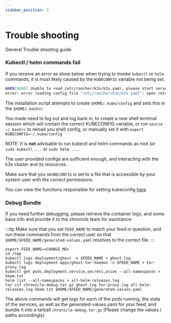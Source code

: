 ```yaml
---
sidebar_position: 3
---
```


# Trouble shooting

General Trouble shooting guide

### Kubectl / helm commands fail

If you receive an error as show below when trying to invoke `kubectl` or `helm` commands, it is most likely caused by the `KUBECONFIG` variable not being set.

```bash
WARN[0000] Unable to read /etc/rancher/k3s/k3s.yaml, please start server with --write-kubeconfig-mode to modify kube config permissions
error: error loading config file "/etc/rancher/k3s/k3s.yaml": open /etc/rancher/k3s/k3s.yaml: permission denied
```

The installation script attempts to create `$HOME/.kube/config`  and sets this in the `$HOME/.bashrc`

You made need to log out and log back in, to create a new shell terminal session which will contain the correct KUBECONFIG variable, or run `source ~/.bashrc` to reload you shell config, or manually set it with `export KUBECONFIG=~/.kube/config`

NOTE: It is **not** advisable to run kubectl and helm commands as root (or `sudo kubectl ...` or `sudo helm ...`.

The user provided configs are sufficient enough, and interacting with the k3s cluster and its resources.

Make sure that you `$KUBECONFIG` is set to a file that is accessible by your system user with the correct permissions.

You can view the functions responsible for setting kubeconfig [here](https://github.com/chronicleprotocol/scripts/blob/main/feeds/k3s-install/install.sh#L144-L149)

### Debug Bundle

If you need further debugging, please retrieve the container logs, and some base info and provide it to the chronicle team for assistance:

:::tip
Make sure that you set `FEED_NAME` to match your feed in question, and run these commands from the correct user so that `$HOME/$FEED_NAME/generated-values.yaml` resolves to the correct file.
:::

```
export FEED_NAME=<CHANGE_ME>
cd /tmp
kubectl logs deployment/ghost -n $FEED_NAME > ghost.log
kubectl logs deployment.apps/ghost-tor-daemon -n $FEED_NAME > tor-proxy.log
kubectl get pods,deployment,service,secrets,onion --all-namespaces > kbom.txt
helm list --all-namespaces > all-helm-releases.log
tar czf chronicle-debug.tar.gz ghost.log tor-proxy.log all-helm-releases.log kbom.txt $HOME/$FEED_NAME/generated-values.yaml
```

The above commands will get logs for each of the pods running, the state of the services, as well as the generated-values.yaml for your feed, and bundle it into a tarball `chronicle-debug.tar.gz` (Please change the values / paths accordingly)
